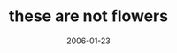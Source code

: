---
layout: base.njk
title : 'these are not flowers' 
view_title : 'these are not flowers' 
year : '2006' 
date : '2006-01-23' 
img_file : '/drawing/thesearenotflowers.png' 
html_file : 'thesearenotflowers' 
next_html : 'maybeyouwerethewrongchoice.html' 
year_order : '12' 
permalink : "title/{{html_file}}.html"
---